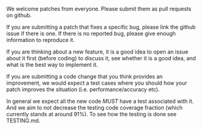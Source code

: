 We welcome patches from everyone. Please submit them as pull requests on github.

If you are submitting a patch that fixes a specific bug, please link the github issue if there is one.
If there is no reported bug, please give enough information to reproduce it.

If you are thinking about a new feature, it is a good idea to open an issue about it first (before coding) to discuss it, see whether it is a good idea, and what is the best way to implement it.

If you are submitting a code change that you think provides an improvement, we would expect a test cases where you should how your patch improves the situation (i.e. performance/accuracy etc).

In general we expect all the new code *MUST* have a test associated with it. And we aim to not decrease the testing code coverage fraction (which currently stands at around 91%). To see how the testing is done see TESTING.md.



